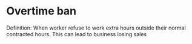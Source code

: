 # Overtime ban

Definition: When worker refuse to work extra hours outside their normal contracted hours. This can lead to business losing sales